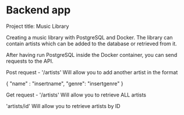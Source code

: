 # Backend app

Project title: Music Library

Creating a music library with PostgreSQL and Docker. The library can contain artists which can be added to the database or retrieved from it. 

After having run PostgreSQL inside the Docker container, you can send requests to the API.

Post request - '/artists' 
Will allow you to add another artist in the format

{
"name" : "insertname",
"genre": "insertgenre"
}

Get request - '/artists'
Will allow you to retrieve ALL artists

'artists/id'
Will allow you to retrieve artists by ID


